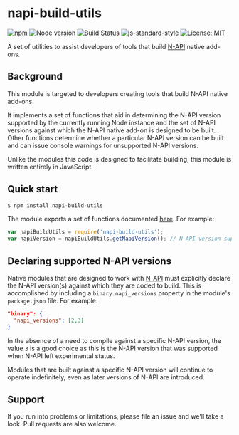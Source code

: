 # napi-build-utils

[![npm](https://img.shields.io/npm/v/napi-build-utils.svg)](https://www.npmjs.com/package/napi-build-utils)
![Node version](https://img.shields.io/node/v/prebuild.svg)
[![Build Status](https://travis-ci.org/inspiredware/napi-build-utils.svg?branch=master)](https://travis-ci.org/inspiredware/napi-build-utils) 
[![js-standard-style](https://img.shields.io/badge/code%20style-standard-brightgreen.svg)](http://standardjs.com/) 
[![License: MIT](https://img.shields.io/badge/License-MIT-yellow.svg)](https://opensource.org/licenses/MIT) 

A set of utilities to assist developers of tools that build [N-API](https://nodejs.org/api/n-api.html#n_api_n_api) native add-ons.

## Background

This module is targeted to developers creating tools that build N-API native add-ons. 

It implements a set of functions that aid in determining the N-API version supported by the currently running Node instance and the set of N-API versions against which the N-API native add-on is designed to be built. Other functions determine whether a particular N-API version can be built and can issue console warnings for unsupported N-API versions. 

Unlike the modules this code is designed to facilitate building, this module is written entirely in JavaScript. 

## Quick start

```bash
$ npm install napi-build-utils
```

The module exports a set of functions documented [here](index.md). For example:

```javascript
var napiBuildUtils = require('napi-build-utils');
var napiVersion = napiBuildUtils.getNapiVersion(); // N-API version supported by Node, or undefined.
```

## Declaring supported N-API versions

Native modules that are designed to work with [N-API](https://nodejs.org/api/n-api.html#n_api_n_api) must explicitly declare the N-API version(s) against which they are coded to build. This is accomplished by including a `binary.napi_versions` property in the module's `package.json` file. For example:

```json
"binary": {
  "napi_versions": [2,3]
}
``` 

In the absence of a need to compile against a specific N-API version, the value `3` is a good choice as this is the N-API version that was supported when N-API left experimental status. 

Modules that are built against a specific N-API version will continue to operate indefinitely, even as later versions of N-API are introduced. 

## Support

If you run into problems or limitations, please file an issue and we'll take a look. Pull requests are also welcome.  
